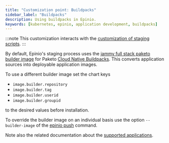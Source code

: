 ```yaml
---
title: "Customization point: Buildpacks"
sidebar_label: "Buildpacks"
description: Using buildpacks in Epinio.
keywords: [kubernetes, epinio, application development, buildpacks]
---
```


<head>
  <link rel="canonical" href="https://docs.epinio.io/references/customization/staging"/>
</head>

:::note
This customization interacts with the [customization of staging scripts](staging-scripts.md).
:::

By default, Epinio's staging process uses the [jammy full stack paketo builder image](https://github.com/paketo-buildpacks/builder-jammy-full) for Paketo [Cloud Native Buildpacks](https://buildpacks.io/).
This converts application sources into deployable application images.

To use a different builder image set the chart keys

- `image.builder.repository`
- `image.builder.tag`
- `image.builder.userid`
- `image.builder.groupid`

to the desired values before installation.

To override the builder image on an individual basis use the option `--builder-image` of the [epinio push](../commands/cli/epinio_push.md) command.

Note also the related documentation about the [supported applications](../supported_applications.md).
